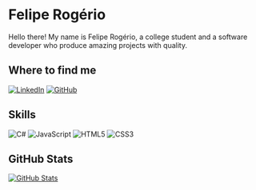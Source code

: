 # Felipe Rogério

Hello there! My name is Felipe Rogério, a college student and a software developer who produce amazing projects with quality.

## Where to find me
[![LinkedIn](https://img.shields.io/badge/LinkedIn-000?style=for-the-badge&logo=linkedin&logoColor=0E76A8)](https://www.linkedin.com/in/feliperogerio1/)
[![GitHub](https://img.shields.io/badge/GitHub-100000?style=for-the-badge&logo=github&logoColor=white)](https://github.com/feliperogerio1/)

## Skills
![C#](https://img.shields.io/badge/C%23-000?style=for-the-badge&logo=c-sharp&logoColor=823085)
![JavaScript](https://img.shields.io/badge/JavaScript-000?style=for-the-badge&logo=javascript)
![HTML5](https://img.shields.io/badge/HTML5-000?style=for-the-badge&logo=html5)
![CSS3](https://img.shields.io/badge/CSS3-000?style=for-the-badge&logo=css3&logoColor=264CE4)

## GitHub Stats

[![GitHub Stats](https://github-readme-stats.vercel.app/api?username=feliperogerio1&theme=transparent&bg_color=000&text_color=FFF)](https://github.com/feliperogerio1/github-readme-stats)